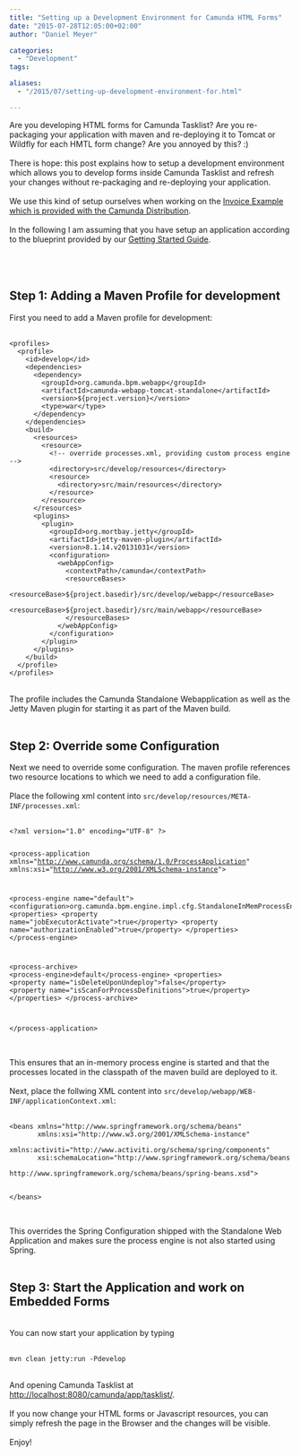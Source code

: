 ```yaml
---
title: "Setting up a Development Environment for Camunda HTML Forms"
date: "2015-07-28T12:05:00+02:00"
author: "Daniel Meyer"

categories:
  - "Development"
tags: 

aliases:
  - "/2015/07/setting-up-development-environment-for.html"

---
```


Are you developing HTML forms for Camunda Tasklist? Are you re-packaging your application with maven and re-deploying it to Tomcat or Wildfly for each HMTL form change? Are you annoyed by this? :)<br />
<br />
There is hope: this post explains how to setup a development environment which allows you to develop forms inside Camunda Tasklist and refresh your changes without re-packaging and re-deploying your application.<br />
<br />
We use this kind of setup ourselves when working on the <a href="https://github.com/camunda/camunda-bpm-platform/tree/master/examples/invoice">Invoice Example which is provided with the Camunda Distribution</a>.<br />
<br />
In the following I am assuming that you have setup an application according to the blueprint provided by our <a href="http://docs.camunda.org/7.3/guides/getting-started-guides/developing-process-applications/">Getting Started Guide</a>.<br />
<br />
<a name='more'></a><br />
<br />
<h2>Step 1: Adding a Maven Profile for development</h2>First you need to add a Maven profile for development:<br />
<br />
<pre class="prettyprint"><code class="language-xml">&lt;profiles&gt;
  &lt;profile&gt;
    &lt;id&gt;develop&lt;/id&gt;
    &lt;dependencies&gt;
      &lt;dependency&gt;
        &lt;groupId&gt;org.camunda.bpm.webapp&lt;/groupId&gt;
        &lt;artifactId&gt;camunda-webapp-tomcat-standalone&lt;/artifactId&gt;
        &lt;version&gt;${project.version}&lt;/version&gt;
        &lt;type&gt;war&lt;/type&gt;
      &lt;/dependency&gt;
    &lt;/dependencies&gt;
    &lt;build&gt;
      &lt;resources&gt;
        &lt;resource&gt;
          &lt;!-- override processes.xml, providing custom process engine --&gt;
          &lt;directory&gt;src/develop/resources&lt;/directory&gt;
          &lt;resource&gt;
            &lt;directory&gt;src/main/resources&lt;/directory&gt;
          &lt;/resource&gt;
        &lt;/resource&gt;
      &lt;/resources&gt;
      &lt;plugins&gt;
        &lt;plugin&gt;
          &lt;groupId&gt;org.mortbay.jetty&lt;/groupId&gt;
          &lt;artifactId&gt;jetty-maven-plugin&lt;/artifactId&gt;
          &lt;version&gt;8.1.14.v20131031&lt;/version&gt;
          &lt;configuration&gt;
            &lt;webAppConfig&gt;
              &lt;contextPath&gt;/camunda&lt;/contextPath&gt;
              &lt;resourceBases&gt;
                &lt;resourceBase&gt;${project.basedir}/src/develop/webapp&lt;/resourceBase&gt;
                &lt;resourceBase&gt;${project.basedir}/src/main/webapp&lt;/resourceBase&gt;
              &lt;/resourceBases&gt;
            &lt;/webAppConfig&gt;
          &lt;/configuration&gt;
        &lt;/plugin&gt;
      &lt;/plugins&gt;
    &lt;/build&gt;
  &lt;/profile&gt;
&lt;/profiles&gt;
</code></pre><br />
The profile includes the Camunda Standalone Webapplication as well as the Jetty Maven plugin for starting it as part of the Maven build.<br />
<br />
<h2>Step 2: Override some Configuration</h2>Next we need to override some configuration. The maven profile references two resource locations to which we need to add a configuration file.<br />
<br />
Place the following xml content into <code>src/develop/resources/META-INF/processes.xml</code>:<br />
<br />
<pre class="prettyprint"><code class="language-xml">&lt;?xml version="1.0" encoding="UTF-8" ?&gt;

&lt;process-application
  xmlns="http://www.camunda.org/schema/1.0/ProcessApplication"
  xmlns:xsi="http://www.w3.org/2001/XMLSchema-instance"&gt;

  &lt;process-engine name="default"&gt;
    &lt;configuration&gt;org.camunda.bpm.engine.impl.cfg.StandaloneInMemProcessEngineConfiguration&lt;/configuration&gt;
    &lt;properties&gt;
      &lt;property name="jobExecutorActivate"&gt;true&lt;/property&gt;
      &lt;property name="authorizationEnabled"&gt;true&lt;/property&gt;
    &lt;/properties&gt;
  &lt;/process-engine&gt;

  &lt;process-archive&gt;
    &lt;process-engine&gt;default&lt;/process-engine&gt;
    &lt;properties&gt;
      &lt;property name="isDeleteUponUndeploy"&gt;false&lt;/property&gt;
      &lt;property name="isScanForProcessDefinitions"&gt;true&lt;/property&gt;
    &lt;/properties&gt;
  &lt;/process-archive&gt;

&lt;/process-application&gt;
</code></pre><br />
This ensures that an in-memory process engine is started and that the processes located in the classpath of the maven build are deployed to it.<br />
<br />
Next, place the follwing XML content into <code>src/develop/webapp/WEB-INF/applicationContext.xml</code>:<br />
<br />
<pre class="prettyprint"><code class="language-xml">&lt;beans xmlns="http://www.springframework.org/schema/beans"
       xmlns:xsi="http://www.w3.org/2001/XMLSchema-instance"
       xmlns:activiti="http://www.activiti.org/schema/spring/components"
       xsi:schemaLocation="http://www.springframework.org/schema/beans
                           http://www.springframework.org/schema/beans/spring-beans.xsd"&gt;


&lt;/beans&gt;
</code></pre><br />
This overrides the Spring Configuration shipped with the Standalone Web Application and makes sure the process engine is not also started using Spring.<br />
<br />
<h2>Step 3: Start the Application and work on Embedded Forms</h2><br />
You can now start your application by typing<br />
<br />
<pre class="prettyprint"><code class="language-xml">mvn clean jetty:run -Pdevelop
</code></pre><br />
And opening Camunda Tasklist at <a href="http://localhost:8080/camunda/app/tasklist/">http://localhost:8080/camunda/app/tasklist/</a>.<br />
<br />
If you now change your HTML forms or Javascript resources, you can simply refresh the page in the Browser and the changes will be visible.<br />
<br />
Enjoy!<br />
<br />
<br />
